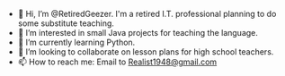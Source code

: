 - 👋 Hi, I’m @RetiredGeezer. I'm a retired I.T. professional planning to do some substitute teaching.
- 👀 I’m interested in small Java projects for teaching the language.
- 🌱 I’m currently learning Python.
- 💞️ I’m looking to collaborate on lesson plans for high school teachers.
- 📫 How to reach me: Email to Realist1948@gmail.com

<!---
RetiredGeezer/RetiredGeezer is a ✨ special ✨ repository because its `README.md` (this file) appears on your GitHub profile.
You can click the Preview link to take a look at your changes.
--->
